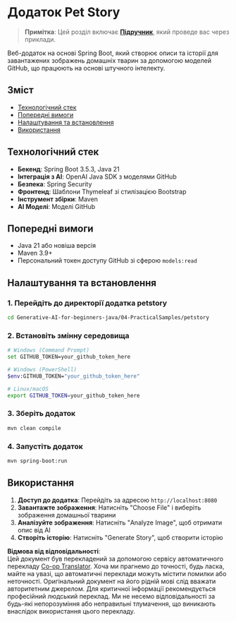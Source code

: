 <!--
CO_OP_TRANSLATOR_METADATA:
{
  "original_hash": "c1ac1fbe111c9882e869f1453b915a17",
  "translation_date": "2025-07-25T10:20:07+00:00",
  "source_file": "04-PracticalSamples/petstory/README.md",
  "language_code": "uk"
}
-->
# Додаток Pet Story

>**Примітка**: Цей розділ включає [**Підручник**](./TUTORIAL.md), який проведе вас через приклади.

Веб-додаток на основі Spring Boot, який створює описи та історії для завантажених зображень домашніх тварин за допомогою моделей GitHub, що працюють на основі штучного інтелекту.

## Зміст

- [Технологічний стек](../../../../04-PracticalSamples/petstory)
- [Попередні вимоги](../../../../04-PracticalSamples/petstory)
- [Налаштування та встановлення](../../../../04-PracticalSamples/petstory)
- [Використання](../../../../04-PracticalSamples/petstory)

## Технологічний стек

- **Бекенд**: Spring Boot 3.5.3, Java 21
- **Інтеграція з AI**: OpenAI Java SDK з моделями GitHub
- **Безпека**: Spring Security
- **Фронтенд**: Шаблони Thymeleaf зі стилізацією Bootstrap
- **Інструмент збірки**: Maven
- **AI Моделі**: Моделі GitHub

## Попередні вимоги

- Java 21 або новіша версія
- Maven 3.9+
- Персональний токен доступу GitHub зі сферою `models:read`

## Налаштування та встановлення

### 1. Перейдіть до директорії додатка petstory
```bash
cd Generative-AI-for-beginners-java/04-PracticalSamples/petstory
```

### 2. Встановіть змінну середовища
   ```bash
   # Windows (Command Prompt)
   set GITHUB_TOKEN=your_github_token_here
   
   # Windows (PowerShell)
   $env:GITHUB_TOKEN="your_github_token_here"
   
   # Linux/macOS
   export GITHUB_TOKEN=your_github_token_here
   ```

### 3. Зберіть додаток
```bash
mvn clean compile
```

### 4. Запустіть додаток
```bash
mvn spring-boot:run
```

## Використання

1. **Доступ до додатка**: Перейдіть за адресою `http://localhost:8080`
2. **Завантажте зображення**: Натисніть "Choose File" і виберіть зображення домашньої тварини
3. **Аналізуйте зображення**: Натисніть "Analyze Image", щоб отримати опис від AI
4. **Створіть історію**: Натисніть "Generate Story", щоб створити історію

**Відмова від відповідальності**:  
Цей документ був перекладений за допомогою сервісу автоматичного перекладу [Co-op Translator](https://github.com/Azure/co-op-translator). Хоча ми прагнемо до точності, будь ласка, майте на увазі, що автоматичні переклади можуть містити помилки або неточності. Оригінальний документ на його рідній мові слід вважати авторитетним джерелом. Для критичної інформації рекомендується професійний людський переклад. Ми не несемо відповідальності за будь-які непорозуміння або неправильні тлумачення, що виникають внаслідок використання цього перекладу.